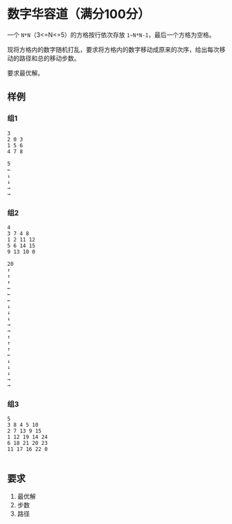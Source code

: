 # 数字华容道（满分100分）

一个 `N*N`（3<=N<=5）的方格按行依次存放 `1~N*N-1`，最后一个方格为空格。

现将方格内的数字随机打乱，要求将方格内的数字移动成原来的次序，给出每次移动的路径和总的移动步数。

要求最优解。

## 样例

### 组1

```text
3
2 0 3
1 5 6
4 7 8
```

```text
5
←
↓
↓
→
→
```

### 组2

```text
4
3 7 4 8
1 2 11 12
5 6 14 15
9 13 10 0
```

```text
20
↑
↑
↑
←
←
←
↓
↓
↓
→
→
↑
↑
↑
←
↓
↓
↓
→
→
```

### 组3

```text
5
3 8 4 5 10
2 7 13 9 15
1 12 19 14 24
6 18 21 20 23
11 17 16 22 0
```

```text

```

## 要求

1. 最优解
2. 步数
3. 路径
